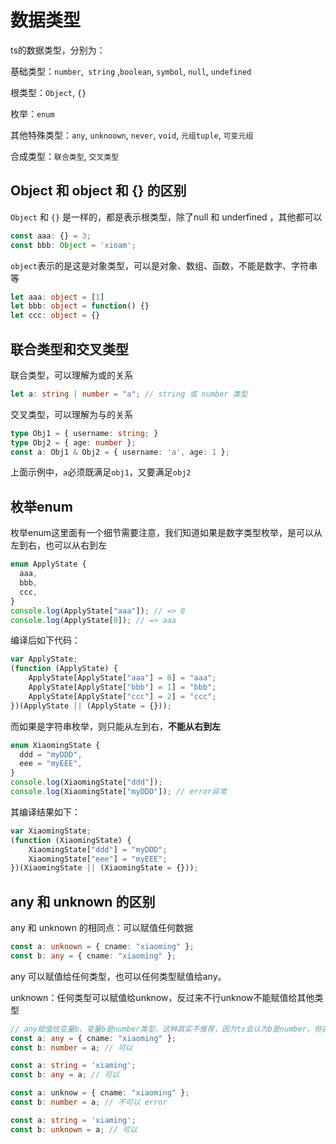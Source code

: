 # 数据类型

ts的数据类型，分别为：

基础类型：`number`,` string` ,`boolean`, `symbol`, `null`, `undefined`

根类型：`Object`, `{}`

枚举：`enum`

其他特殊类型：`any`, `unknoown`, `never`, `void`, `元组tuple`, `可变元组`

合成类型：`联合类型`, `交叉类型`



## Object 和 object 和 {} 的区别

`Object` 和 `{}` 是一样的，都是表示根类型，除了null 和 underfined ，其他都可以

```ts
const aaa: {} = 3;
const bbb: Object = 'xioam';
```

`object`表示的是这是对象类型，可以是对象、数组、函数，不能是数字、字符串等

```ts
let aaa: object = [1]
let bbb: object = function() {}
let ccc: object = {}
```



## 联合类型和交叉类型

联合类型，可以理解为或的关系

```ts
let a: string | number = "a"; // string 或 number 类型
```



交叉类型，可以理解为与的关系

```ts
type Obj1 = { username: string; }
type Obj2 = { age: number };
const a: Obj1 & Obj2 = { username: 'a', age: 1 };
```

上面示例中，`a`必须既满足`obj1`，又要满足`obj2`



## 枚举enum

枚举enum这里面有一个细节需要注意，我们知道如果是数字类型枚举，是可以从左到右，也可以从右到左

```ts
enum ApplyState {
  aaa,
  bbb,
  ccc,
}
console.log(ApplyState["aaa"]); // => 0
console.log(ApplyState[0]); // => aaa
```

编译后如下代码：

```js
var ApplyState;
(function (ApplyState) {
    ApplyState[ApplyState["aaa"] = 0] = "aaa";
    ApplyState[ApplyState["bbb"] = 1] = "bbb";
    ApplyState[ApplyState["ccc"] = 2] = "ccc";
})(ApplyState || (ApplyState = {}));
```

而如果是字符串枚举，则只能从左到右，**不能从右到左**

```ts
enum XiaomingState {
  ddd = "myDDD",
  eee = "myEEE",
}
console.log(XiaomingState["ddd"]);
console.log(XiaomingState["myDDD"]); // error异常
```

其编译结果如下：

```js
var XiaomingState;
(function (XiaomingState) {
    XiaomingState["ddd"] = "myDDD";
    XiaomingState["eee"] = "myEEE";
})(XiaomingState || (XiaomingState = {}));
```



## any 和 unknown 的区别

any 和 unknown 的相同点：可以赋值任何数据

```ts
const a: unknown = { cname: "xiaoming" };
const b: any = { cname: "xiaoming" };
```

any 可以赋值给任何类型，也可以任何类型赋值给any。

unknown：任何类型可以赋值给unknow，反过来不行unknow不能赋值给其他类型

```ts
// any赋值给变量b，变量b是number类型，这种其实不推荐，因为ts会认为b是number，但实际是一个json
const a: any = { cname: "xiaoming" };
const b: number = a; // 可以

const a: string = 'xiaming';
const b: any = a; // 可以

const a: unknow = { cname: "xiaoming" };
const b: number = a; // 不可以 error

const a: string = 'xiaming';
const b: unknown = a; // 可以
```

